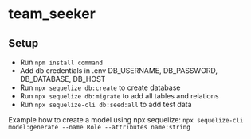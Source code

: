 # team_seeker


## Setup
 - Run `npm install command`
 - Add db credentials in .env DB_USERNAME, DB_PASSWORD, DB_DATABASE, DB_HOST
 - Run `npx sequelize db:create` to create database
 - Run `npx sequelize db:migrate` to add all tables and relations
 - Run `npx sequelize-cli db:seed:all` to add test data

Example how to create a model using npx sequelize:
`npx sequelize-cli model:generate --name Role --attributes name:string`